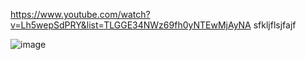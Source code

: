 https://www.youtube.com/watch?v=Lh5wepSdPRY&list=TLGGE34NWz69fh0yNTEwMjAyNA
sfkljflsjfajf

![image](https://github.com/user-attachments/assets/7dfb3b65-9e4d-4b26-b2a8-cded4c13d066)
